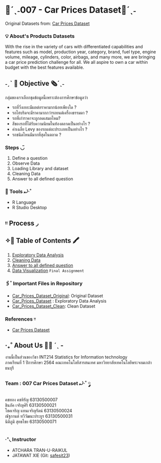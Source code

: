 # 🚗´ˎ˗007 - Car Prices Dataset🚙´ˎ˗
Original Datasets from: [Car Prices Dataset](https://www.kaggle.com/sidharth178/car-prices-dataset)

### 💡 About's Products Datasets
With the rise in the variety of cars with differentiated capabilities and features such as model, production year, category, brand, fuel type, engine volume, mileage, cylinders, color, airbags, and many more, we are bringing a car price prediction challenge for all. We all aspire to own a car within budget with the best features available. 
## ˗ˏˋ 💭  Objective 🗞´ˎ˗
กลุ่มของเราเลือกชุดข้อมูลนี้เพราะต้องการศึกษาข้อมูลว่า <br>
- รถที่วิ่งเยอะมีผลต่อราคามากน้อยเพียงใด ?
- รถไฮบริดจะมีราคามากกว่ารถยนต์เครื่องธรรมดา ?
- รถที่เก่าราคาจะถูกลดเสมอไหม?
- สีของรถที่ได้รับความนิยมในท้องตลาดเป็นอย่างไร ?
- ค่าเฉลี่ย Levy ของรถแต่ละประเภทเป็นอย่างไร ?
- รถชนิดไหนมีมากที่สุดในตลาด ?


### Steps ◡̈
1. Define a question
2. Observe Data
3. Loading Library and dataset
4. Cleaning Data
5. Answer to all defined question

### 🧰 Tools ⤾·˚

- R Language
- R Studio Desktop

## ᵎᵎ Process ◞

## ✧📓 Table of Contents 🖍

1. [Exploratory Data Analysis](./term%20assignment/midterm/Data%20Exploration)
2. [Cleaning Data](./term%20assignment/midterm/Cleaning%20Data)
3. [Answer to all defined question](./term%20assignment/midterm)
4. [Data Visualization]() `Final Assignment`

### 🖇˚ Important Files in Repository  

- [Car_Prices_Dataset_Original](./term%20assignment/midterm/Data%20Exploration/Car_Prices_Dataset_Original.csv): Original Dataset
- [Car_Prices_Dataset](./term%20assignment/midterm/Data%20Exploration/ExplorationCar.R) : Exploratory Data Analysis
- [Car_Prices_Dataset_Clean](./term%20assignment/midterm/Cleaning%20Data/Car_Prices_Dataset_Clean.csv): Clean Dataset

### References ᵎᵎ 
- [Car Prices Dataset](https://www.kaggle.com/sidharth178/car-prices-dataset)


## ‧₊˚ About Us 🖐🏻 ˊˎ -
งานนี้เป็นส่วนของวิชา INT214 Statistics for Information technology <br/> ภาคเรียนที่ 1 ปีการศึกษา 2564 คณะเทคโนโลยีสารสนเทศ มหาวิทยาลัยเทคโนโลยีพระจอมเกล้าธนบุรี
### Team : 007 Car Prices Dataset ⤾·˚ ༘
คชทอง คชหิรัญ           63130500007  <br/>
ชินภัค เจริญศิริ            63130500021  <br/>
โชคเจริญ แทนเจริญรัตน์     63130500024 <br/>
ณัฐกานต์ ทวีวัฒนะประยูร     63130500031 <br/>
นิติภูมิ สุทธไชย            63130500071 <br/>
 <br/>

### ‧⁺◟ Instructor 
- ATCHARA TRAN-U-RAIKUL
- JATAWAT XIE (Git: [safesit23](https://github.com/safesit23))
